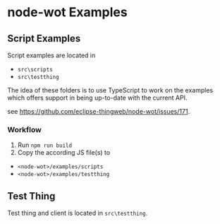 # node-wot Examples

## Script Examples

Script examples are located in

-   `src\scripts`
-   `src\testthing`

The idea of these folders is to use TypeScript to work on the examples which offers support in being up-to-date with the current API.

see https://github.com/eclipse-thingweb/node-wot/issues/171.

### Workflow

1. Run `npm run build`
2. Copy the according JS file(s) to

-   `<node-wot>/examples/scripts`
-   `<node-wot>/examples/testthing`

## Test Thing

Test thing and client is located in `src\testthing`.
